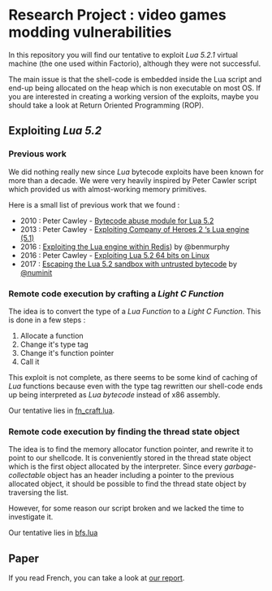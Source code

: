 # Research Project : video games modding vulnerabilities

In this repository you will find our tentative to exploit *Lua 5.2.1* virtual machine (the one used within Factorio), although they were not successful.

The main issue is that the shell-code is embedded inside the Lua script and end-up being allocated on the heap which is non executable on most OS. If you are interested in creating a working version of the exploits, maybe you should take a look at Return Oriented Programming (ROP).

## Exploiting *Lua 5.2*

### Previous work

We did nothing really new since *Lua* bytecode exploits have been known for more than a decade. We were very heavily inspired by Peter Cawler script which provided us with almost-working memory primitives.

Here is a small list of previous work that we found :

* 2010 : Peter Cawley - [Bytecode abuse module for Lua 5.2](http://www.corsix.org/lua/bytecode_abuse_0_1.lua) 
* 2013 : Peter Cawley - [Exploiting Company of Heroes 2 ‘s Lua engine (5.1)](https://gist.github.com/corsix/6575486)
* 2016 : [Exploiting the Lua engine within Redis](https://gist.github.com/benmmurphy/7d609f96deab5e297918bf9a395350e2)) by @benmurphy
* 2016 : Peter Cawley - [Exploiting Lua 5.2 64 bits on Linux](https://gist.github.com/corsix/49d770c7085e4b75f32939c6c076aad6)
* 2017 : [Escaping the Lua 5.2 sandbox with untrusted bytecode](https://apocrypha.numin.it/talks/lua_bytecode_exploitation.pdf) by [\@numinit](https://github.com/numinit)

### Remote code execution by crafting a *Light C Function*

The idea is to convert the type of a *Lua Function* to a *Light C Function*. This is done in a few steps :

1. Allocate a function
2. Change it's type tag
3. Change it's function pointer
4. Call it

This exploit is not complete, as there seems to be some kind of caching of *Lua* functions because even with the type tag rewritten our shell-code ends up being interpreted as *Lua bytecode* instead of x86 assembly.

Our tentative lies in [fn_craft.lua](./fn_craft.lua).

### Remote code execution by finding the thread state object

The idea is to find the memory allocator function pointer, and rewrite it to point to our shellcode. It is conveniently stored in the thread state object which is the first object allocated by the interpreter. Since every *garbage-collectable* object has an header including a pointer to the previous allocated object, it should be possible to find the thread state object by traversing the list.

However, for some reason our script broken and we lacked the time to investigate it.

Our tentative lies in [bfs.lua](./bfs.lua)

## Paper

If you read French, you can take a look at [our report](./report/report.pdf).

